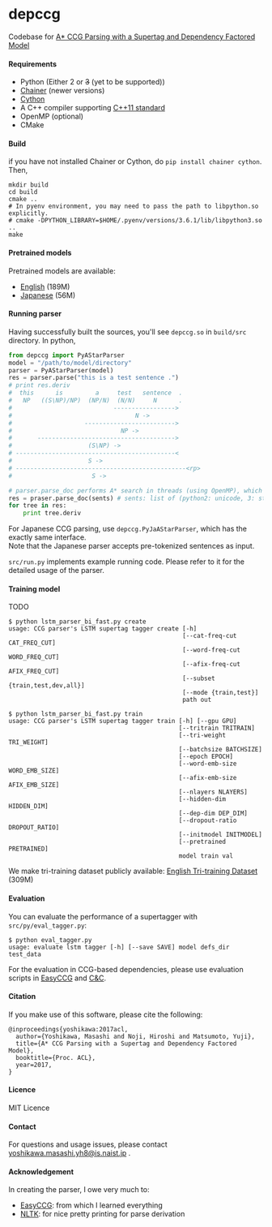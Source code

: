 # depccg
Codebase for [A\* CCG Parsing with a Supertag and Dependency Factored Model](https://arxiv.org/abs/1704.06936)

#### Requirements
* Python (Either 2 or ~~3~~ (yet to be supported))
* [Chainer](http://chainer.org/) (newer versions)
* [Cython](http://cython.org/)
* A C++ compiler supporting [C++11 standard](https://en.wikipedia.org/wiki/C%2B%2B11)
* OpenMP (optional)
* CMake

#### Build
if you have not installed Chainer or Cython, do `pip install chainer cython`. Then,

```
mkdir build
cd build
cmake ..
# In pyenv environment, you may need to pass the path to libpython.so explicitly.
# cmake -DPYTHON_LIBRARY=$HOME/.pyenv/versions/3.6.1/lib/libpython3.so ..
make
```

#### Pretrained models
Pretrained models are available:
* [English](http://cl.naist.jp/~masashi-y/resources/depccg/en_hf_tri.tar.gz) (189M)
* [Japanese](http://cl.naist.jp/~masashi-y/resources/depccg/ja_hf_ccgbank.tar.gz) (56M)

#### Running parser
Having successfully built the sources, you'll see `depccg.so` in `build/src` directory.
In python,
```python
from depccg import PyAStarParser
model = "/path/to/model/directory"
parser = PyAStarParser(model)
res = parser.parse("this is a test sentence .")
# print res.deriv
#  this      is         a     test   sentence  . 
#   NP   ((S\NP)/NP)  (NP/N)  (N/N)     N      . 
#                            ----------------->
#                                  N ->
#                    ------------------------->
#                              NP ->
#       -------------------------------------->
#                     (S\NP) ->
# --------------------------------------------<
#                     S ->
# -----------------------------------------------<rp>
#                      S ->

# parser.parse_doc performs A* search in threads (using OpenMP), which is highly efficient. 
res = praser.parse_doc(sents) # sents: list of (python2: unicode, 3: str)
for tree in res:
    print tree.deriv
```
For Japanese CCG parsing, use `depccg.PyJaAStarParser`,
which has the exactly same interface.  
Note that the Japanese parser accepts pre-tokenized sentences as input.

`src/run.py` implements example running code. Please refer to it for
the detailed usage of the parser.
#### Training model
TODO

```
$ python lstm_parser_bi_fast.py create
usage: CCG parser's LSTM supertag tagger create [-h]
                                                [--cat-freq-cut CAT_FREQ_CUT]
                                                [--word-freq-cut WORD_FREQ_CUT]
                                                [--afix-freq-cut AFIX_FREQ_CUT]
                                                [--subset {train,test,dev,all}]
                                                [--mode {train,test}]
                                                path out
```

```
$ python lstm_parser_bi_fast.py train
usage: CCG parser's LSTM supertag tagger train [-h] [--gpu GPU]
                                               [--tritrain TRITRAIN]
                                               [--tri-weight TRI_WEIGHT]
                                               [--batchsize BATCHSIZE]
                                               [--epoch EPOCH]
                                               [--word-emb-size WORD_EMB_SIZE]
                                               [--afix-emb-size AFIX_EMB_SIZE]
                                               [--nlayers NLAYERS]
                                               [--hidden-dim HIDDEN_DIM]
                                               [--dep-dim DEP_DIM]
                                               [--dropout-ratio DROPOUT_RATIO]
                                               [--initmodel INITMODEL]
                                               [--pretrained PRETRAINED]
                                               model train val
```

We make tri-training dataset publicly available:
[English Tri-training Dataset](http://cl.naist.jp/~masashi-y/resources/depccg/headfirst_parsed.conll.stagged.gz) (309M)

#### Evaluation
You can evaluate the performance of a supertagger with `src/py/eval_tagger.py`:
```
$ python eval_tagger.py 
usage: evaluate lstm tagger [-h] [--save SAVE] model defs_dir test_data
```

For the evaluation in CCG-based dependencies, please use
evaluation scripts in [EasyCCG](https://github.com/mikelewis0/easyccg) and
[C&C](http://www.cl.cam.ac.uk/~sc609/candc-1.00.html).

#### Citation

If you make use of this software, please cite the following:

    @inproceedings{yoshikawa:2017acl,
      author={Yoshikawa, Masashi and Noji, Hiroshi and Matsumoto, Yuji},
      title={A* CCG Parsing with a Supertag and Dependency Factored Model},
      booktitle={Proc. ACL},
      year=2017,
    }

#### Licence
MIT Licence

#### Contact
For questions and usage issues, please contact yoshikawa.masashi.yh8@is.naist.jp .

#### Acknowledgement
In creating the parser, I owe very much to:
- [EasyCCG](https://github.com/mikelewis0/easyccg): from which I learned everything
- [NLTK](http://www.nltk.org/): for nice pretty printing for parse derivation

